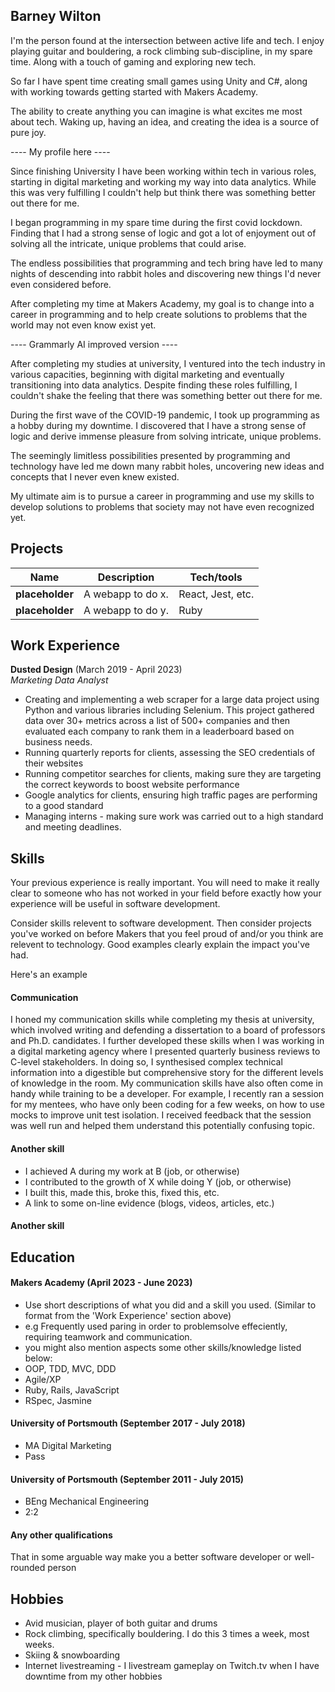 ## Barney Wilton

I'm the person found at the intersection between active life and tech. I enjoy playing guitar and bouldering, a rock climbing sub-discipline, in my spare time. Along with a touch of gaming and exploring new tech.

So far I have spent time creating small games using Unity and C#, along with working towards getting started with Makers Academy.

The ability to create anything you can imagine is what excites me most about tech. Waking up, having an idea, and creating the idea is a source of pure joy.


---- My profile here ----

Since finishing University I have been working within tech in various roles, starting in digital marketing and working my way into data analytics. While this was very fulfilling I couldn't help but think there was something better out there for me.

I began programming in my spare time during the first covid lockdown. Finding that I had a strong sense of logic and got a lot of enjoyment out of solving all the intricate, unique problems that could arise.

The endless possibilities that programming and tech bring have led to many nights of descending into rabbit holes and discovering new things I'd never even considered before.

After completing my time at Makers Academy, my goal is to change into a career in programming and to help create solutions to problems that the world may not even know exist yet.

---- Grammarly AI improved version ----

After completing my studies at university, I ventured into the tech industry in various capacities, beginning with digital marketing and eventually transitioning into data analytics. Despite finding these roles fulfilling, I couldn't shake the feeling that there was something better out there for me.

During the first wave of the COVID-19 pandemic, I took up programming as a hobby during my downtime. I discovered that I have a strong sense of logic and derive immense pleasure from solving intricate, unique problems.

The seemingly limitless possibilities presented by programming and technology have led me down many rabbit holes, uncovering new ideas and concepts that I never even knew existed.

My ultimate aim is to pursue a career in programming and use my skills to develop solutions to problems that society may not have even recognized yet.

## Projects

| Name                         | Description       | Tech/tools        |
| ---------------------------- | ----------------- | ----------------- |
| **placeholder**            | A webapp to do x. | React, Jest, etc. |
| **placeholder** | A webapp to do y. | Ruby              |

## Work Experience

**Dusted Design** (March 2019 - April 2023)  
_Marketing Data Analyst_

- Creating and implementing a web scraper for a large data project using Python and various libraries including Selenium. This project gathered data over 30+ metrics across a list of 500+ companies and then evaluated each company to rank them in a leaderboard based on business needs.
- Running quarterly reports for clients, assessing the SEO credentials of their websites
- Running competitor searches for clients, making sure they are targeting the correct keywords to boost website performance
- Google analytics for clients, ensuring high traffic pages are performing to a good standard
- Managing interns - making sure work was carried out to a high standard and meeting deadlines.

## Skills

Your previous experience is really important. You will need to make it really clear to someone who has not worked in your field before exactly how your experience will be useful in software development.

Consider skills relevent to software development. Then consider projects you've worked on before Makers that you feel proud of and/or you think are relevent to technology. Good examples clearly explain the impact you've had. 


Here's an example

#### Communication
I honed my communication skills while completing my thesis at university, which involved writing and defending a dissertation to a board of professors and Ph.D. candidates. I further developed these skills when I was working in a digital marketing agency where I presented quarterly business reviews to C-level stakeholders. In doing so, I synthesised complex technical information into a digestible but comprehensive story for the different levels of knowledge in the room. My communication skills have also often come in handy while training to be a developer. For example, I recently ran a session for my mentees, who have only been coding for a few weeks, on how to use mocks to improve unit test isolation. I received feedback that the session was well run and helped them understand this potentially confusing topic.

#### Another skill

- I achieved A during my work at B (job, or otherwise)
- I contributed to the growth of X while doing Y (job, or otherwise)
- I built this, made this, broke this, fixed this, etc.
- A link to some on-line evidence (blogs, videos, articles, etc.)

#### Another skill


## Education

#### Makers Academy (April 2023 - June 2023)
- Use short descriptions of what you did and a skill you used. (Similar to format from the 'Work Experience' section above)
- e.g Frequently used paring in order to problemsolve effeciently, requiring teamwork and communication.
- you might also mention aspects some other skills/knowledge listed below: 
- OOP, TDD, MVC, DDD
- Agile/XP
- Ruby, Rails, JavaScript
- RSpec, Jasmine

#### University of Portsmouth (September 2017 - July 2018)

- MA Digital Marketing
- Pass

#### University of Portsmouth (September 2011 - July 2015)

- BEng Mechanical Engineering
- 2:2

#### Any other qualifications

That in some arguable way make you a better software developer or well-rounded person

## Hobbies

- Avid musician, player of both guitar and drums
- Rock climbing, specifically bouldering. I do this 3 times a week, most weeks.
- Skiing & snowboarding
- Internet livestreaming - I livestream gameplay on Twitch.tv when I have downtime from my other hobbies

